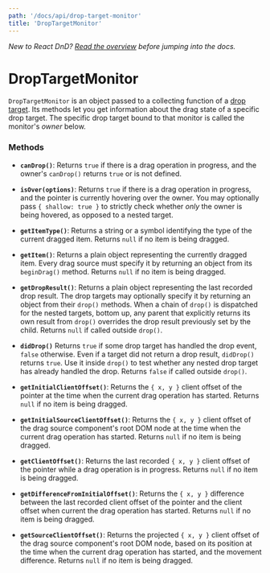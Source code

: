 ```yaml
---
path: '/docs/api/drop-target-monitor'
title: 'DropTargetMonitor'
---
```


_New to React DnD? [Read the overview](/docs/overview) before jumping into the docs._

# DropTargetMonitor

`DropTargetMonitor` is an object passed to a collecting function of a [drop target](/docs/api/use-drop). Its methods let you get information about the drag state of a specific drop target. The specific drop target bound to that monitor is called the monitor's _owner_ below.

### Methods

- **`canDrop()`**: Returns `true` if there is a drag operation in progress, and the owner's `canDrop()` returns `true` or is not defined.

- **`isOver(options)`**: Returns `true` if there is a drag operation in progress, and the pointer is currently hovering over the owner. You may optionally pass `{ shallow: true }` to strictly check whether _only_ the owner is being hovered, as opposed to a nested target.

- **`getItemType()`**: Returns a string or a symbol identifying the type of the current dragged item. Returns `null` if no item is being dragged.

- **`getItem()`**: Returns a plain object representing the currently dragged item. Every drag source must specify it by returning an object from its `beginDrag()` method. Returns `null` if no item is being dragged.

- **`getDropResult()`**: Returns a plain object representing the last recorded drop result. The drop targets may optionally specify it by returning an object from their `drop()` methods. When a chain of `drop()` is dispatched for the nested targets, bottom up, any parent that explicitly returns its own result from `drop()` overrides the drop result previously set by the child. Returns `null` if called outside `drop()`.

- **`didDrop()`** Returns `true` if some drop target has handled the drop event, `false` otherwise. Even if a target did not return a drop result, `didDrop()` returns `true`. Use it inside `drop()` to test whether any nested drop target has already handled the drop. Returns `false` if called outside `drop()`.

- **`getInitialClientOffset()`**: Returns the `{ x, y }` client offset of the pointer at the time when the current drag operation has started. Returns `null` if no item is being dragged.

- **`getInitialSourceClientOffset()`**: Returns the `{ x, y }` client offset of the drag source component's root DOM node at the time when the current drag operation has started. Returns `null` if no item is being dragged.

- **`getClientOffset()`**: Returns the last recorded `{ x, y }` client offset of the pointer while a drag operation is in progress. Returns `null` if no item is being dragged.

- **`getDifferenceFromInitialOffset()`**: Returns the `{ x, y }` difference between the last recorded client offset of the pointer and the client offset when current the drag operation has started. Returns `null` if no item is being dragged.

- **`getSourceClientOffset()`**: Returns the projected `{ x, y }` client offset of the drag source component's root DOM node, based on its position at the time when the current drag operation has started, and the movement difference. Returns `null` if no item is being dragged.
